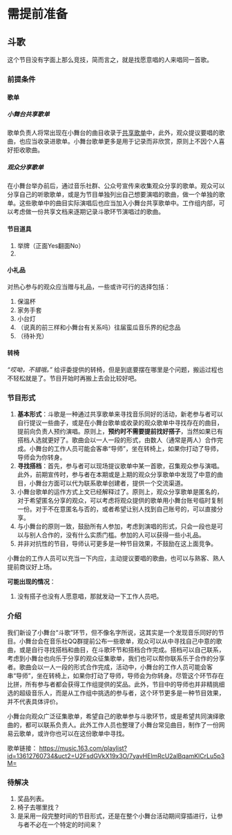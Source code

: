 # 需提前准备

## 斗歌
这个节目没有字面上那么竞技，简而言之，就是找愿意唱的人来唱同一首歌。

### 前提条件
#### 歌单
##### 小舞台共享歌单
歌单负责人将常出现在小舞台的曲目收录于[共享歌单](https://music.163.com/playlist?id=13612760734&uct2=U2FsdGVkX184xw+HA1xtCOnasYwvzMNyHym4H4S1AN8=)中，此外，观众提议要唱的歌曲，也应当收录进歌单。小舞台歌单更多是用于记录而非欣赏，原则上不因个人喜好拒收歌曲。
##### 观众分享歌单
在小舞台举办前后，通过音乐社群、公众号宣传来收集观众分享的歌单。观众可以分享自己的听歌歌单，或是为节目单独列出自己想要演唱的歌曲，做一个单独的歌单。这些歌单中的曲目实际演唱后也应当加入小舞台共享歌单中。工作组内部，可以考虑做一份共享文档来逐期记录斗歌环节演唱过的歌曲。

#### 节目道具
1. 举牌（正面Yes翻面No）
2. 
#### 小礼品
对热心参与的观众应当赠与礼品，一些或许可行的选择包括：
1. 保温杯
2. 家务手套
3. 小台灯
4. （说真的前三样和小舞台有关系吗）往届蛮瓜音乐界的纪念品
5. （待补充）
#### 转椅
*“哎呦，不错哦。”*
给评委提供的转椅，但是到底要摆在哪里是个问题，搬运过程也不轻松就是了。节目开始时再搬上去会比较好吧。

### 节目形式
1. **基本形式**：斗歌是一种通过共享歌单来寻找音乐同好的活动，新老参与者可以自行提议一些曲子，或是在小舞台歌单或收录的观众歌单中寻找存在的曲目，提前向负责人预约演唱。原则上，**预约时不需要提前找好搭子**，当然如果已有搭档人选就更好了。歌曲会以一人一段的形式，由数人（通常是两人）合作完成。小舞台的工作人员可能会客串“导师”，坐在转椅上，如果你打动了导师，导师会为你转身。
2. **寻找搭档**：首先，参与者可以现场提议歌单中某一首歌，召集观众参与演唱。此外，前期宣传时，参与者在本期或是上期的观众分享歌单中发现了中意的曲目，小舞台方面可以代为联系歌单创建者，提供一个交流渠道。
3. 小舞台歌单的运作方式上文已经解释过了。原则上，观众分享歌单是匿名的，对于希望匿名分享的观众，可以考虑将观众提供的歌单用小舞台账号临时复制一份。对于不在意匿名与否的，或者希望让别人找到自己账号的，可以直接分享。
4. 与小舞台的原则一致，鼓励所有人参加，考虑到演唱的形式，只会一段也是可以与别人合作的，没有什么实质门槛。参加的人可以获得一些小礼品。
5. 并非对抗性的节目，导师认可更多是一种节目效果，不鼓励在这上面竞争。

小舞台的工作人员可以充当一下内应，主动提议要唱的歌曲，也可以与熟客、熟人提前商议好上场。

**可能出现的情况**：
1. 没有搭子也没有人愿意唱，那就发动一下工作人员吧。

### 介绍
我们新设了小舞台“斗歌”环节，但不像名字所说，这其实是一个发现音乐同好的节目。小舞台会在音乐社QQ群提前公布一些歌单，观众可以从中寻找自己中意的歌曲，或是自行寻找搭档和曲目，在斗歌环节和搭档合作完成。搭档可以自己联系，考虑到小舞台也向乐于分享的观众征集歌单，我们也可以帮你联系乐于合作的分享者。歌曲会以一人一段的形式合作完成，活动中，小舞台的工作人员可能会客串“导师”，坐在转椅上，如果你打动了导师，导师会为你转身。尽管这个环节存在比拼，所有参与者都会获得工作组提供的奖品。此外，节目中的导师也并非精挑细选的超级音乐人，而是从工作组中挑选的参与者，这个环节更多是一种节目效果，并不代表具体评价。

小舞台向观众广泛征集歌单，希望自己的歌单参与斗歌环节，或是希望共同演绎歌曲的，都可以联系负责人。此外工作人员也整理了小舞台常见曲目，制作了一份网易云歌单，或许你也可以在这份歌单中寻找。

歌单链接：
https://music.163.com/playlist?id=13612760734&uct2=U2FsdGVkX19x3O/7yavHElmRcU2alBqamKlCrLu5p3M= 


### 待解决
1. 奖品列表。
2. 椅子去哪里找？
3. 是采用一段完整时间的节目形式，还是在整个小舞台活动期间穿插进行，让参与者不必在一个特定的时间来？